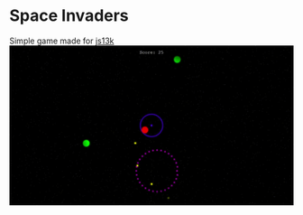 # Space Invaders
Simple game made for [js13k](https://js13kgames.com/)
![Gif showing the game](./screenshots/game.gif)
